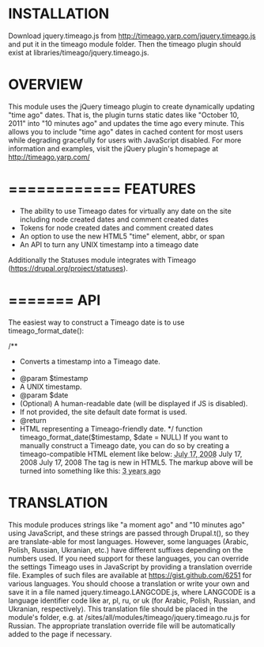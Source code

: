   INSTALLATION
================

Download jquery.timeago.js from http://timeago.yarp.com/jquery.timeago.js and
put it in the timeago module folder. Then the timeago plugin should exist at
libraries/timeago/jquery.timeago.js.


  OVERVIEW
============

This module uses the jQuery timeago plugin to create dynamically updating
"time ago" dates. That is, the plugin turns static dates like
"October 10, 2011" into "10 minutes ago" and updates the time ago every minute.
This allows you to include "time ago" dates in cached content for most users
while degrading gracefully for users with JavaScript disabled. For more
information and examples, visit the jQuery plugin's homepage at
http://timeago.yarp.com/


============
  FEATURES
============

 - The ability to use Timeago dates for virtually any date on the site
   including node created dates and comment created dates
 - Tokens for node created dates and comment created dates
 - An option to use the new HTML5 "time" element, abbr, or span
 - An API to turn any UNIX timestamp into a timeago date

Additionally the Statuses module integrates with Timeago
(https://drupal.org/project/statuses).


=======
  API
=======

The easiest way to construct a Timeago date is to use timeago_format_date():

/**
 * Converts a timestamp into a Timeago date.
 *
 * @param $timestamp
 *   A UNIX timestamp.
 * @param $date
 *   (Optional) A human-readable date (will be displayed if JS is disabled).
 *   If not provided, the site default date format is used.
 * @return
 *   HTML representing a Timeago-friendly date.
 */
function timeago_format_date($timestamp, $date = NULL)
If you want to manually construct a Timeago date, you can do so by creating
a timeago-compatible HTML element like below:
  <abbr class="timeago" title="2008-07-17T09:24:17Z">July 17, 2008</abbr>
  <span class="timeago" title="2008-07-17T09:24:17Z">July 17, 2008</span>
  <time class="timeago" datetime="2008-07-17T09:24:17Z">July 17, 2008</time>
The <time> tag is new in HTML5. The markup above will be turned into something
like this:
  <abbr class="timeago" title="July 17, 2008">3 years ago</abbr>

  TRANSLATION
===============

This module produces strings like "a moment ago" and "10 minutes ago" using
JavaScript, and these strings are passed through Drupal.t(), so they are
translate-able for most languages. However, some languages (Arabic, Polish,
Russian, Ukranian, etc.) have different suffixes depending on the numbers used.
If you need support for these languages, you can override the settings Timeago
uses in JavaScript by providing a translation override file. Examples of such
files are available at https://gist.github.com/6251 for various languages. You
should choose a translation or write your own and save it in a file named
jquery.timeago.LANGCODE.js, where LANGCODE is a language identifier code like
ar, pl, ru, or uk (for Arabic, Polish, Russian, and Ukranian, respectively).
This translation file should be placed in the module's folder, e.g. at
/sites/all/modules/timeago/jquery.timeago.ru.js for Russian. The appropriate
translation override file will be automatically added to the page if necessary.

